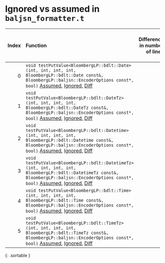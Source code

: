 # Ignored vs assumed in `baljsn_formatter.t`

<script src="../sorttable.js"></script>
|   Index | Function                                                                                                                                                                                                                               |   Difference in number of lines |   Function size difference in bytes | Number of lines in assumed build   | Number of bytes in assumed build   | Number of lines in ignored build   | Number of bytes in ignored build   |
|--------:|:---------------------------------------------------------------------------------------------------------------------------------------------------------------------------------------------------------------------------------------|--------------------------------:|------------------------------------:|:-----------------------------------|:-----------------------------------|:-----------------------------------|:-----------------------------------|
|       0 | `void testPutValue<BloombergLP::bdlt::Date>(int, int, int, int, BloombergLP::bdlt::Date const&, BloombergLP::baljsn::EncoderOptions const*, bool)` [Assumed](0.assume.s.txt), [Ignored](0.none.s.txt), [Diff](0.diff.html)             |                               4 |                                  16 | 2,944                              | 4,316,368                          | 2,928                              | 4,316,368                          |
|       1 | `void testPutValue<BloombergLP::bdlt::DateTz>(int, int, int, int, BloombergLP::bdlt::DateTz const&, BloombergLP::baljsn::EncoderOptions const*, bool)` [Assumed](1.assume.s.txt), [Ignored](1.none.s.txt), [Diff](1.diff.html)         |                               4 |                                  16 | 2,944                              | 4,325,200                          | 2,928                              | 4,325,152                          |
|       2 | `void testPutValue<BloombergLP::bdlt::Datetime>(int, int, int, int, BloombergLP::bdlt::Datetime const&, BloombergLP::baljsn::EncoderOptions const*, bool)` [Assumed](2.assume.s.txt), [Ignored](2.none.s.txt), [Diff](2.diff.html)     |                               4 |                                  16 | 2,944                              | 4,322,256                          | 2,928                              | 4,322,224                          |
|       3 | `void testPutValue<BloombergLP::bdlt::DatetimeTz>(int, int, int, int, BloombergLP::bdlt::DatetimeTz const&, BloombergLP::baljsn::EncoderOptions const*, bool)` [Assumed](3.assume.s.txt), [Ignored](3.none.s.txt), [Diff](3.diff.html) |                               4 |                                  16 | 2,944                              | 4,331,088                          | 2,928                              | 4,331,008                          |
|       4 | `void testPutValue<BloombergLP::bdlt::Time>(int, int, int, int, BloombergLP::bdlt::Time const&, BloombergLP::baljsn::EncoderOptions const*, bool)` [Assumed](4.assume.s.txt), [Ignored](4.none.s.txt), [Diff](4.diff.html)             |                               4 |                                  16 | 2,944                              | 4,319,312                          | 2,928                              | 4,319,296                          |
|       5 | `void testPutValue<BloombergLP::bdlt::TimeTz>(int, int, int, int, BloombergLP::bdlt::TimeTz const&, BloombergLP::baljsn::EncoderOptions const*, bool)` [Assumed](5.assume.s.txt), [Ignored](5.none.s.txt), [Diff](5.diff.html)         |                               4 |                                  16 | 2,944                              | 4,328,144                          | 2,928                              | 4,328,080                          |
{: .sortable }
